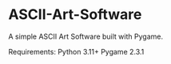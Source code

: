 # ASCII-Art-Software
A simple ASCII Art Software built with Pygame.

Requirements:
Python 3.11+
Pygame 2.3.1
